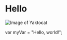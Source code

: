 # Hello 
![Image of Yaktocat](https://octodex.github.com/images/yaktocat.png)

var myVar = "Hello, world!";
